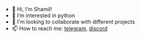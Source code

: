 - 👋 Hi, I’m Shamil!
- 👀 I’m interested in python
- 💞️ I'm looking to collaborate with different projects
- 📫 How to reach me: [telegram](https://t.me/ashm_tech), [discord]()

<!---
ashm-tech/ashm-tech is a ✨ special ✨ repository because its `README.md` (this file) appears on your GitHub profile.
You can click the Preview link to take a look at your changes.
--->
